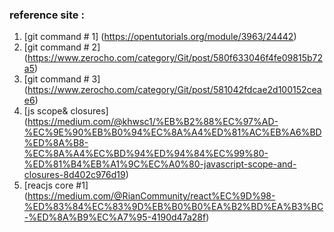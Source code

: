 ### reference site : 

1. [git command # 1] (https://opentutorials.org/module/3963/24442)
2. [git command # 2] (https://www.zerocho.com/category/Git/post/580f633046f4fe09815b72a5)
3. [git command # 3] (https://www.zerocho.com/category/Git/post/581042fdcae2d100152ceae6)
4. [js scope& closures] (https://medium.com/@khwsc1/%EB%B2%88%EC%97%AD-%EC%9E%90%EB%B0%94%EC%8A%A4%ED%81%AC%EB%A6%BD%ED%8A%B8-%EC%8A%A4%EC%BD%94%ED%94%84%EC%99%80-%ED%81%B4%EB%A1%9C%EC%A0%80-javascript-scope-and-closures-8d402c976d19)
5. [reacjs core #1] (https://medium.com/@RianCommunity/react%EC%9D%98-%ED%83%84%EC%83%9D%EB%B0%B0%EA%B2%BD%EA%B3%BC-%ED%8A%B9%EC%A7%95-4190d47a28f)